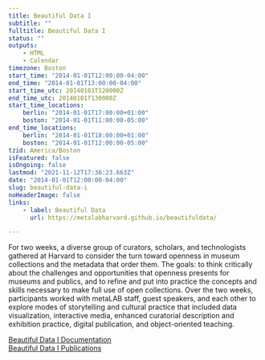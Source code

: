 ```yaml
---
title: Beautiful Data I
subtitle: ""
fulltitle: Beautiful Data I
status: ""
outputs:
    - HTML
    - Calendar
timezone: Boston
start_time: "2014-01-01T12:00:00-04:00"
end_time: "2014-01-01T13:00:00-04:00"
start_time_utc: 20140101T120000Z
end_time_utc: 20140101T130000Z
start_time_locations:
    berlin: "2014-01-01T17:00:00+01:00"
    boston: "2014-01-01T11:00:00-05:00"
end_time_locations:
    berlin: "2014-01-01T18:00:00+01:00"
    boston: "2014-01-01T12:00:00-05:00"
tzid: America/Boston
isFeatured: false
isOngoing: false
lastmod: "2021-11-12T17:36:23.663Z"
date: "2014-01-01T12:00:00-04:00"
slug: beautiful-data-i
noHeaderImage: false
links:
    - label: Beautiful Data
      url: https://metalabharvard.github.io/beautifuldata/

---
```

For two weeks, a diverse group of curators, scholars, and technologists gathered at Harvard to consider the turn toward openness in museum collections and the metadata that order them. The goals: to think critically about the challenges and opportunities that openness presents for museums and publics, and to refine and put into practice the concepts and skills necessary to make full use of open collections. Over the two weeks, participants worked with metaLAB staff, guest speakers, and each other to explore modes of storytelling and cultural practice that included data visualization, interactive media, enhanced curatorial description and exhibition practice, digital publication, and object-oriented teaching.

[Beautiful Data I Documentation](http://metalabharvard.github.io/beautifuldata/2014)<br />
[Beautiful Data I Publications](https://metalabharvard.github.io/beautifuldata/2014/publications.html)